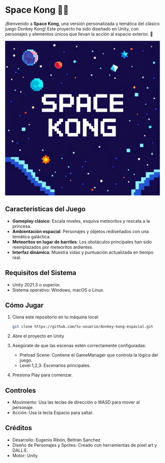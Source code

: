 # Space Kong 🚀🦍

¡Bienvenido a **Space Kong**, una versión personalizada y temática del clásico juego Donkey Kong! Este proyecto ha sido diseñado en Unity, con personajes y elementos únicos que llevan la acción al espacio exterior. 🌌

![Start Screen](/images/StartScreen.jpg)

## Características del Juego
- **Gameplay clásico**: Escala niveles, esquiva meteoritos y rescata a la princesa.
- **Ambientación espacial**: Personajes y objetos rediseñados con una temática galáctica.
- **Meteoritos en lugar de barriles**: Los obstáculos principales han sido reemplazados por meteoritos ardientes.
- **Interfaz dinámica**: Muestra vidas y puntuación actualizada en tiempo real.

## Requisitos del Sistema
- Unity 2021.3 o superior.
- Sistema operativo: Windows, macOS o Linux.

## Cómo Jugar
1. Clona este repositorio en tu máquina local:
   ```bash
   git clone https://github.com/tu-usuario/donkey-kong-espacial.git

2. Abre el proyecto en Unity
3. Asegúrate de que las escenas estén correctamente configuradas:
   - Preload Scene: Contiene el GameManager que controla la lógica del juego.
   - Level 1,2,3: Escenarios principales.
  
4. Presiona Play para comenzar.

## Controles
- Movimiento: Usa las teclas de dirección o WASD para mover al personaje.
- Acción: Usa la tecla Espacio para saltar.

## Créditos
- Desarrollo: Eugenio Ribón, Beltrán Sanchez
- Diseño de Personajes y Sprites: Creado con herramientas de pixel art y DALL·E.
- Motor: Unity.
